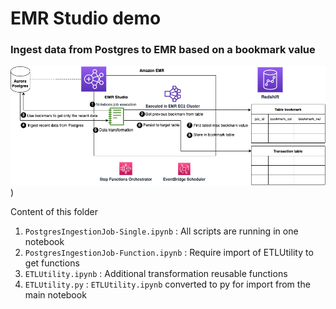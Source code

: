 # EMR Studio demo

### Ingest data from Postgres to EMR based on a bookmark value

![Architecture](https://raw.githubusercontent.com/nicoanadt/emr-demo/main/emr-studio-data-ingestion/resources/EMR%20Studio%20data%20ingestion%20job.png))


Content of this folder
1. `PostgresIngestionJob-Single.ipynb` : All scripts are running in one notebook
2. `PostgresIngestionJob-Function.ipynb` : Require import of ETLUtility to get functions
3. `ETLUtility.ipynb` : Additional transformation reusable functions
4. `ETLUtility.py` : `ETLUtility.ipynb` converted to py for import from the main notebook

